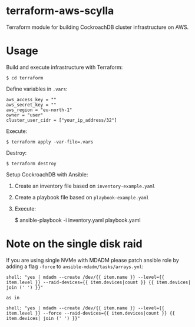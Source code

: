 # terraform-aws-scylla

Terraform module for building CockroachDB cluster infrastructure on AWS.

# Usage

Build and execute infrastructure with Terraform:

    $ cd terraform

Define variables in `.vars`:

    aws_access_key = ""
    aws_secret_key = ""
    aws_region = "eu-north-1"
    owner = "user"
    cluster_user_cidr = ["your_ip_address/32"]

Execute:

    $ terraform apply -var-file=.vars

Destroy:

    $ terraform destroy

Setup CockroachDB with Ansible:

1. Create an inventory file based on `inventory-example.yaml`
2. Create a playbook file based on `playbook-example.yaml`
3. Execute:

    $ ansible-playbook -i inventory.yaml playbook.yaml
    
# Note on the single disk raid

If you are using single NVMe with MDADM please patch ansible role
by adding a flag `-force` to `ansible-mdadm/tasks/arrays.yml`:
    
    shell: "yes | mdadm --create /dev/{{ item.name }} --level={{ item.level }} --raid-devices={{ item.devices|count }} {{ item.devices| join (' ') }}"
    
    as in
    
    shell: "yes | mdadm --create /dev/{{ item.name }} --level={{ item.level }} --force --raid-devices={{ item.devices|count }} {{ item.devices| join (' ') }}"
